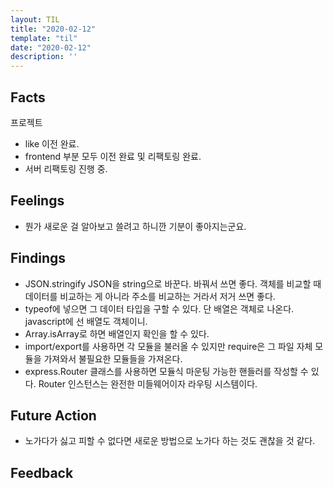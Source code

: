 ```yaml
---
layout: TIL
title: "2020-02-12"
template: "til"
date: "2020-02-12"
description: ''
---
```


## Facts

프로젝트

- like 이전 완료.
- frontend 부분 모두 이전 완료 및 리팩토링 완료.
- 서버 리팩토링 진행 중.

## Feelings

- 뭔가 새로운 걸 알아보고 쓸려고 하니깐 기분이 좋아지는군요.

## Findings

- JSON.stringify JSON을 string으로 바꾼다. 바꿔서 쓰면 좋다. 객체를 비교할 때 데이터를 비교하는 게 아니라 주소를 비교하는 거라서 저거 쓰면 좋다.
- typeof에 넣으면 그 데이터 타입을 구할 수 있다. 단 배열은 객체로 나온다. javascript에 선 배열도 객체이니.
- Array.isArray로 하면 배열인지 확인을 할 수 있다.
- import/export를 사용하면 각 모듈을 불러올 수 있지만 require은 그 파일 자체 모듈을 가져와서 불필요한 모듈들을 가져온다.
- express.Router 클래스를 사용하면 모듈식 마운팅 가능한 핸들러를 작성할 수 있다. Router 인스턴스는 완전한 미들웨어이자 라우팅 시스템이다.

## Future Action

- 노가다가 싫고 피할 수 없다면 새로운 방법으로 노가다 하는 것도 괜찮을 것 같다.

## Feedback
